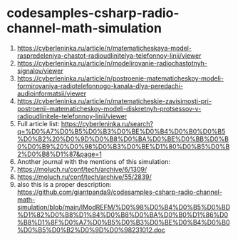 # codesamples-csharp-radio-channel-math-simulation
1) https://cyberleninka.ru/article/n/matematicheskaya-model-raspredeleniya-chastot-radioudlinitelya-telefonnoy-linii/viewer
2) https://cyberleninka.ru/article/n/modelirovanie-radiochastotnyh-signalov/viewer
3) https://cyberleninka.ru/article/n/postroenie-matematicheskoy-modeli-formirovaniya-radiotelefonnogo-kanala-dlya-peredachi-audioinformatsii/viewer
4) https://cyberleninka.ru/article/n/matematicheskie-zavisimosti-pri-postroenii-matematicheskoy-modeli-diskretnyh-protsessov-v-radioudlinitele-telefonnoy-linii/viewer
5) Full article list: https://cyberleninka.ru/search?q=%D0%A7%D0%B5%D0%B3%D0%BE%D0%B4%D0%B0%D0%B5%D0%B2%20%D0%9D%D0%B8%D0%BA%D0%BE%D0%BB%D0%B0%D0%B9%20%D0%98%D0%B3%D0%BE%D1%80%D0%B5%D0%B2%D0%B8%D1%87&page=1
6) Another journal with the mentions of this simulation:
7) https://moluch.ru/conf/tech/archive/6/1309/
8) https://moluch.ru/conf/tech/archive/55/2839/
9) also this is a proper description: https://github.com/giantpanda9/codesamples-csharp-radio-channel-math-simulation/blob/main/IModREFM/%D0%98%D0%B4%D0%B5%D0%BD%D1%82%D0%B8%D1%84%D0%B8%D0%BA%D0%B0%D1%86%D0%B8%D1%8F%D0%A7%D0%B5%D0%B3%D0%BE%D0%B4%D0%B0%D0%B5%D0%B2%D0%9D%D0%98231012.doc
